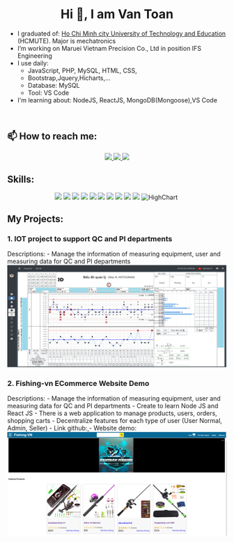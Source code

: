 <h1 align="center">Hi 👋, I am Van Toan</h1>


-  I graduated of: [Ho Chi Minh city University of Technology and Education](https://hcmute.edu.vn) (HCMUTE). Major is mechatronics
-  I’m working on Maruei Vietnam Precision Co., Ltd in position IFS Engineering 
-  I use daily:
    + JavaScript, PHP, MySQL, HTML, CSS,
    + Bootstrap,Jquery,Hicharts,...
    + Database: MySQL
    + Tool: VS Code
-  I'm learning about: NodeJS, ReactJS, MongoDB(Mongoose),VS Code

<br />

## 📫 How to reach me:

<p align="center">
  <a href="https://linkedin.com/in/toàn-võ-văn-50655b25a" target="_blank">
    <img src="https://img.icons8.com/fluent/48/000000/linkedin.png"/>
  </a>
  <a href="https://github.com/VoVanToan26" alt="Github">
    <img src="https://img.icons8.com/fluent/48/000000/github.png"/>
  </a> 
  <a href="mailto:vantoanvo26@gmail.com" alt="Email">
    <img src="https://img.icons8.com/fluent/48/000000/mailing.png"/>
  </a>
</p>

## Skills:
<p align="center">
  <img src="https://img.icons8.com/officel/256/php-logo.png" height=40/>
  <img src="https://img.icons8.com/officel/256/javascript.png" height=40/>
  <img src="https://img.icons8.com/color/256/html-5.png" height=40/>
  <img src="https://img.icons8.com/color/256/css3.png" height=40/>
  <img src="https://img.icons8.com/color/256/mysql-logo.png" height=40/>
  <img src="https://img.icons8.com/color/256/bootstrap.png" height=40/>
  <img src="https://www.devopsschool.com/blog/wp-content/uploads/2022/03/jquery.png" height=40/>
  <img src="https://img.icons8.com/color/256/nodejs.png" height=40/>
  <img src="https://img.icons8.com/color/256/react-native.png" height=40/>
  <img src="https://mongoosejs.com/docs/images/mongoose5_62x30_transparent.png" height=40/>
  <img src="https://api.highcharts.com/highcharts/mstile-310x310.png" alt="HighChart" height=40/>
  <img src="https://github.githubassets.com/images/modules/logos_page/GitHub-Mark.png" alt="" height=40/>
</p>

## My Projects:

<h3>1. IOT project to support QC and PI departments</h3>
Descriptions: - Manage the information of measuring equipment, user and measuring data for QC and PI departments
<img src="images/FIOT.png" alt="FIOT">

<h3>2. Fishing-vn ECommerce Website Demo</h3>
Descriptions: 
- Manage the information of measuring equipment, user and measuring data for QC and PI departments
- Create to learn Node JS and React JS
- There is a web application to manage products, users, orders, shopping carts
- Decentralize features for each type of user (User Normal, Admin, Seller) 
- Link github:<a href="https://github.com/VoVanToan26/Fishing-web-app-NodeJS-ReactJS" target="_blank"> </a>
- Website demo:<a href="https://fishsing-vn.onrender.com" target="_blank"> </a>    
<img src="images/FishingWeb-app.png" alt="Fishing-webapp">
